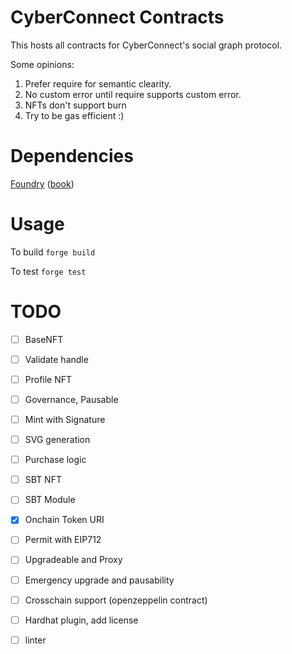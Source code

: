 # CyberConnect Contracts

This hosts all contracts for CyberConnect's social graph protocol.

Some opinions:
1. Prefer require for semantic clearity. 
2. No custom error until require supports custom error.
3. NFTs don't support burn
4. Try to be gas efficient :)


# Dependencies

[Foundry](https://github.com/foundry-rs/foundry) ([book](https://book.getfoundry.sh/))


# Usage

To build
`forge build`

To test
`forge test`

# TODO
- [ ] BaseNFT
- [ ] Validate handle
- [ ] Profile NFT
- [ ] Governance, Pausable
- [ ] Mint with Signature
- [ ] SVG generation
- [ ] Purchase logic
- [ ] SBT NFT
- [ ] SBT Module
- [x] Onchain Token URI
- [ ] Permit with EIP712
- [ ] Upgradeable and Proxy
- [ ] Emergency upgrade and pausability
- [ ] Crosschain support (openzeppelin contract)

- [ ] Hardhat plugin, add license
- [ ] linter
